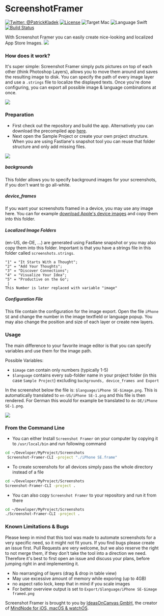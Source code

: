 # ScreenshotFramer

[![Twitter: @PatrickKladek](https://img.shields.io/badge/twitter-@PatrickKladek-red.svg?style=flat)](https://twitter.com/PatrickKladek)
[![License](https://img.shields.io/badge/license-MIT-green.svg?style=flat)](LICENSE.md)
![Target Mac](https://img.shields.io/badge/Platform-Mac%2010.13+-blue.svg "Target Mac")
![Language Swift](https://img.shields.io/badge/Language-Swift%204-orange.svg "Language")
[![Build Status](https://travis-ci.org/IdeasOnCanvas/ScreenshotFramer.svg?branch=master)](https://travis-ci.org/IdeasOnCanvas/ScreenshotFramer)

With Screenshot Framer you can easily create nice-looking and localized App Store Images.
![](Documentation/Overview.png)

### How does it work?
It's super simple: Screenshot Framer simply puts pictures on top of each other (think Photoshop Layers), allows you to move them around and saves the resulting image to disk. You can specify the path of every image layer and use a `.strings` file to localize the displayed texts. Once you're done configuring, you can export all possible image & language combinations at once.

![](Documentation/How%20it%20works.gif)

### Preparation
- First check out the repository and build the app. Alternatively you can download the precompiled app [here](https://github.com/IdeasOnCanvas/ScreenshotFramer/releases).
- Next open the Sample Project or create your own project structure. When you are using Fastlane's snapshot tool you can reuse that folder structure and only add missing files.

![](Documentation/File%20Structure.png)

##### backgrounds
This folder allows you to specify background images for your screenshots, if you don't want to go all-white.

##### device_frames
If you want your screenshots framed in a device, you may use any image here. You can for example [download Apple's device images](https://developer.apple.com/app-store/marketing/guidelines/#images) and copy them into this folder.

##### Localized Image Folders
(en-US, de-DE, ...) are generated using Fastlane snapshot or you may also copy them into this folder. Important is that you have a strings file in this folder called `screenshots.strings`.

```
"1" = "It Starts With a Thought";
"2" = "Add Your Thoughts";
"3" = "Discover Connections";
"4" = "Visualize Your Idea";
"5" = "Productive on the Go";
 |
This Number is later replaced with variable "image"
```

##### Configuration File
This file contain the configuration for the image export.
Open the file `iPhone SE` and change the number in the image textfield or language popup. You may also change the position and size of each layer or create new layers.

### Usage
The main difference to your favorite image editor is that you can specify variables and use them for the image path.

Possible Variables:

* `$image` can contain only numbers (typically 1-5)
* `$language` contains every sub-folder name in your project folder (in this case `Sample Project`) excluding `backgrounds, device_frames and Export`

In the screenshot below the file is: `$language/iPhone SE-$image.png`. This is automatically translated to `en-US/iPhone SE-1.png` and this file is then rendered. For German this would for example be translated to `de-DE/iPhone SE-1.png`.

![](Documentation/Usage.png)

### From the Command Line

* You can either Install `Screenshot Framer` on your computer by copying it to `/usr/local/bin` and run following command

``` bash
cd ~/Developer/MyProject/Screenshots
 Screenshot-Framer-CLI -project "./iPhone SE.frame" 
```

* To create screenshots for all devices simply pass the whole directory instead of a file

```bash
cd ~/Developer/MyProject/Screenshots
Screenshot-Framer-CLI -project .
```

* You can also copy `Screenshot Framer` to your repository and run it from there

```bash
cd ~/Developer/MyProject/Screenshots
./Screenshot-Framer-CLI -project .
```

### Known Limitations & Bugs
Please keep in mind that this tool was made to automate screenshots for a very specific need, so it might not fit yours. If you find bugs please create an issue first. Pull Requests are very welcome, but we also reserve the right to not merge them, if they don't take the tool into a direction we need. Therefore it's best to first open an issue and discuss your plans, before jumping right in and implementing it.

* No rearranging of layers (drag & drop in table view)
* May use excessive amount of memory while exporing (up to 4GB)
* no aspect ratio lock, keep that in mind if you scale images
* For better overview output is set to `Export/$language/iPhone SE-$image framed.png` 

Screenshot Framer is brought to you by [IdeasOnCanvas GmbH](https://ideasoncanvas.com), the creator of [MindNode for iOS, macOS & watchOS](https://mindnode.com).
